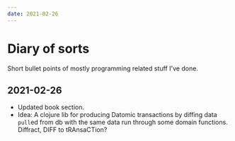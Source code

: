 ```yaml
---
date: 2021-02-26
---
```


# Diary of sorts

Short bullet points of mostly programming related stuff I've done.

## 2021-02-26

- Updated book section.
- Idea: A clojure lib for producing Datomic transactions by diffing
  data `pull`ed from db with the same data run through some domain
  functions. Diffract, DIFF to tRAnsaCTion?